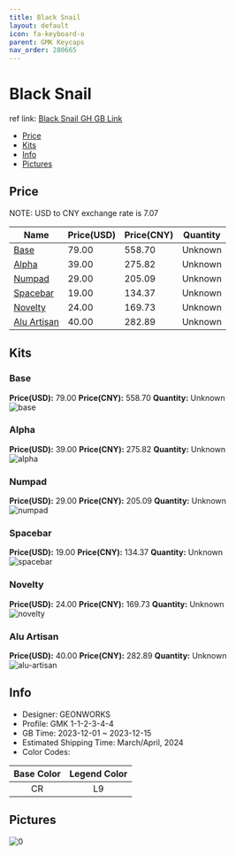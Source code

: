 ```yaml
---
title: Black Snail 
layout: default
icon: fa-keyboard-o
parent: GMK Keycaps
nav_order: 280665
---
```


# Black Snail 

ref link: [Black Snail GH GB Link](https://geekhack.org/index.php?topic=121961.0)

* [Price](#price)
* [Kits](#kits)
* [Info](#info)
* [Pictures](#pictures)

## Price

NOTE: USD to CNY exchange rate is 7.07

| Name          | Price(USD)   |  Price(CNY) | Quantity |
| ------------- | ------------ |  ---------- | -------- |
|[Base](#base)|79.00|558.70|Unknown|
|[Alpha](#alpha)|39.00|275.82|Unknown|
|[Numpad](#numpad)|29.00|205.09|Unknown|
|[Spacebar](#spacebar)|19.00|134.37|Unknown|
|[Novelty](#novelty)|24.00|169.73|Unknown|
|[Alu Artisan](#alu-artisan)|40.00|282.89|Unknown|


## Kits
### Base  
**Price(USD):** 79.00	**Price(CNY):** 558.70	**Quantity:** Unknown  
<img src="{{ 'assets/images/gmk-keycaps/Black-Snail/kits_pics/base.png' | relative_url }}" alt="base" class="image featured">

### Alpha  
**Price(USD):** 39.00	**Price(CNY):** 275.82	**Quantity:** Unknown  
<img src="{{ 'assets/images/gmk-keycaps/Black-Snail/kits_pics/alpha.png' | relative_url }}" alt="alpha" class="image featured">

### Numpad  
**Price(USD):** 29.00	**Price(CNY):** 205.09	**Quantity:** Unknown  
<img src="{{ 'assets/images/gmk-keycaps/Black-Snail/kits_pics/numpad.png' | relative_url }}" alt="numpad" class="image featured">

### Spacebar  
**Price(USD):** 19.00	**Price(CNY):** 134.37	**Quantity:** Unknown  
<img src="{{ 'assets/images/gmk-keycaps/Black-Snail/kits_pics/spacebar.png' | relative_url }}" alt="spacebar" class="image featured">

### Novelty  
**Price(USD):** 24.00	**Price(CNY):** 169.73	**Quantity:** Unknown  
<img src="{{ 'assets/images/gmk-keycaps/Black-Snail/kits_pics/novelty.png' | relative_url }}" alt="novelty" class="image featured">

### Alu Artisan  
**Price(USD):** 40.00	**Price(CNY):** 282.89	**Quantity:** Unknown  
<img src="{{ 'assets/images/gmk-keycaps/Black-Snail/kits_pics/alu-artisan.png' | relative_url }}" alt="alu-artisan" class="image featured">

## Info
* Designer: GEONWORKS  
* Profile: GMK 1-1-2-3-4-4  
* GB Time: 2023-12-01 ~ 2023-12-15  
* Estimated Shipping Time: March/April, 2024  
* Color Codes:  

|Base Color     | Legend Color
| :-------------: | :-------------: |
|CR|L9|


## Pictures  
<img src="{{ 'assets/images/gmk-keycaps/Black-Snail/rendering_pics/0.png' | relative_url }}" alt="0" class="image featured">
